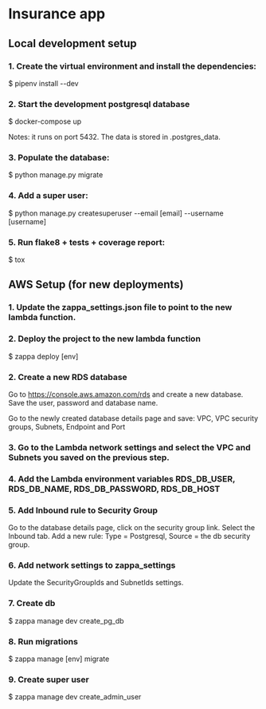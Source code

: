 # Insurance app

## Local development setup

### 1. Create the virtual environment and install the dependencies:

$ pipenv install --dev

### 2. Start the development postgresql database

$ docker-compose up

Notes: it runs on port 5432. The data is stored in .postgres_data.

### 3. Populate the database:

$ python manage.py migrate

### 4. Add a super user:

$ python manage.py createsuperuser --email [email] --username [username]

### 5. Run flake8 + tests + coverage report:

$ tox


## AWS Setup (for new deployments)

### 1. Update the zappa_settings.json file to point to the new lambda function.

### 2. Deploy the project to the new lambda function

$ zappa deploy [env]

### 2. Create a new RDS database

Go to https://console.aws.amazon.com/rds and create a new database.
Save the user, password and database name.

Go to the newly created database details page and save: 
VPC, VPC security groups, Subnets, Endpoint and Port

### 3. Go to the Lambda network settings and select the VPC and Subnets you saved on the previous step.

### 4. Add the Lambda environment variables RDS_DB_USER, RDS_DB_NAME, RDS_DB_PASSWORD, RDS_DB_HOST

### 5. Add Inbound rule to Security Group

Go to the database details page, click on the security group link. Select the Inbound tab.
Add a new rule: Type = Postgresql, Source = the db security group. 

### 6. Add network settings to zappa_settings

Update the SecurityGroupIds and SubnetIds settings.

### 7. Create db

$ zappa manage dev create_pg_db

### 8. Run migrations

$ zappa manage [env] migrate

### 9. Create super user

$ zappa manage dev create_admin_user

